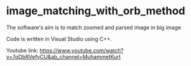 # image_matching_with_orb_method
The software's aim is to match zoomed and parsed image in big image

Code is written in Visual Studio using C++.

Youtube link: https://www.youtube.com/watch?v=7qDbRVefyCU&ab_channel=MuhammetKurt

